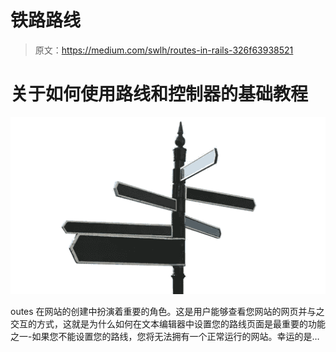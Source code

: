 # 铁路路线

> 原文：<https://medium.com/swlh/routes-in-rails-326f63938521>

# 关于如何使用路线和控制器的基础教程

![](img/062056226df5acfe0ae74945b1a174db.png)

outes 在网站的创建中扮演着重要的角色。这是用户能够查看您网站的网页并与之交互的方式，这就是为什么如何在文本编辑器中设置您的路线页面是最重要的功能之一-如果您不能设置您的路线，您将无法拥有一个正常运行的网站。幸运的是…